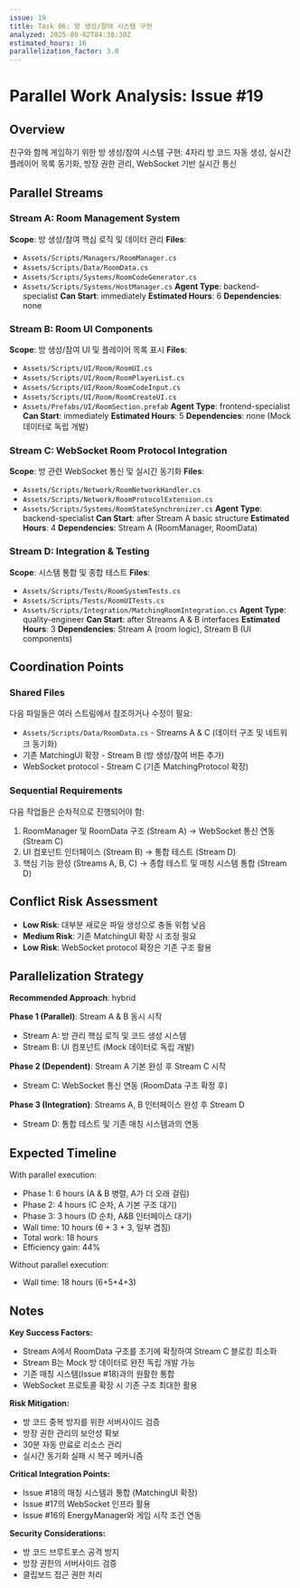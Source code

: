```yaml
---
issue: 19
title: Task 06: 방 생성/참여 시스템 구현
analyzed: 2025-09-02T04:38:30Z
estimated_hours: 16
parallelization_factor: 3.0
---
```


# Parallel Work Analysis: Issue #19

## Overview
친구와 함께 게임하기 위한 방 생성/참여 시스템 구현: 4자리 방 코드 자동 생성, 실시간 플레이어 목록 동기화, 방장 권한 관리, WebSocket 기반 실시간 통신

## Parallel Streams

### Stream A: Room Management System
**Scope**: 방 생성/참여 핵심 로직 및 데이터 관리
**Files**:
- `Assets/Scripts/Managers/RoomManager.cs`
- `Assets/Scripts/Data/RoomData.cs`
- `Assets/Scripts/Systems/RoomCodeGenerator.cs`
- `Assets/Scripts/Systems/HostManager.cs`
**Agent Type**: backend-specialist
**Can Start**: immediately
**Estimated Hours**: 6
**Dependencies**: none

### Stream B: Room UI Components
**Scope**: 방 생성/참여 UI 및 플레이어 목록 표시
**Files**:
- `Assets/Scripts/UI/Room/RoomUI.cs`
- `Assets/Scripts/UI/Room/RoomPlayerList.cs`
- `Assets/Scripts/UI/Room/RoomCodeInput.cs`
- `Assets/Scripts/UI/Room/RoomCreateUI.cs`
- `Assets/Prefabs/UI/RoomSection.prefab`
**Agent Type**: frontend-specialist
**Can Start**: immediately
**Estimated Hours**: 5
**Dependencies**: none (Mock 데이터로 독립 개발)

### Stream C: WebSocket Room Protocol Integration
**Scope**: 방 관련 WebSocket 통신 및 실시간 동기화
**Files**:
- `Assets/Scripts/Network/RoomNetworkHandler.cs`
- `Assets/Scripts/Network/RoomProtocolExtension.cs`
- `Assets/Scripts/Systems/RoomStateSynchronizer.cs`
**Agent Type**: backend-specialist
**Can Start**: after Stream A basic structure
**Estimated Hours**: 4
**Dependencies**: Stream A (RoomManager, RoomData)

### Stream D: Integration & Testing
**Scope**: 시스템 통합 및 종합 테스트
**Files**:
- `Assets/Scripts/Tests/RoomSystemTests.cs`
- `Assets/Scripts/Tests/RoomUITests.cs`
- `Assets/Scripts/Integration/MatchingRoomIntegration.cs`
**Agent Type**: quality-engineer
**Can Start**: after Streams A & B interfaces
**Estimated Hours**: 3
**Dependencies**: Stream A (room logic), Stream B (UI components)

## Coordination Points

### Shared Files
다음 파일들은 여러 스트림에서 참조하거나 수정이 필요:
- `Assets/Scripts/Data/RoomData.cs` - Streams A & C (데이터 구조 및 네트워크 동기화)
- 기존 MatchingUI 확장 - Stream B (방 생성/참여 버튼 추가)
- WebSocket protocol - Stream C (기존 MatchingProtocol 확장)

### Sequential Requirements
다음 작업들은 순차적으로 진행되어야 함:
1. RoomManager 및 RoomData 구조 (Stream A) → WebSocket 통신 연동 (Stream C)
2. UI 컴포넌트 인터페이스 (Stream B) → 통합 테스트 (Stream D)
3. 핵심 기능 완성 (Streams A, B, C) → 종합 테스트 및 매칭 시스템 통합 (Stream D)

## Conflict Risk Assessment
- **Low Risk**: 대부분 새로운 파일 생성으로 충돌 위험 낮음
- **Medium Risk**: 기존 MatchingUI 확장 시 조정 필요
- **Low Risk**: WebSocket protocol 확장은 기존 구조 활용

## Parallelization Strategy

**Recommended Approach**: hybrid

**Phase 1 (Parallel)**: Stream A & B 동시 시작
- Stream A: 방 관리 핵심 로직 및 코드 생성 시스템
- Stream B: UI 컴포넌트 (Mock 데이터로 독립 개발)

**Phase 2 (Dependent)**: Stream A 기본 완성 후 Stream C 시작
- Stream C: WebSocket 통신 연동 (RoomData 구조 확정 후)

**Phase 3 (Integration)**: Streams A, B 인터페이스 완성 후 Stream D
- Stream D: 통합 테스트 및 기존 매칭 시스템과의 연동

## Expected Timeline

With parallel execution:
- Phase 1: 6 hours (A & B 병렬, A가 더 오래 걸림)
- Phase 2: 4 hours (C 순차, A 기본 구조 대기)
- Phase 3: 3 hours (D 순차, A&B 인터페이스 대기)
- Wall time: 10 hours (6 + 3 + 3, 일부 겹침)
- Total work: 18 hours
- Efficiency gain: 44%

Without parallel execution:
- Wall time: 18 hours (6+5+4+3)

## Notes

**Key Success Factors:**
- Stream A에서 RoomData 구조를 조기에 확정하여 Stream C 블로킹 최소화
- Stream B는 Mock 방 데이터로 완전 독립 개발 가능
- 기존 매칭 시스템(Issue #18)과의 원활한 통합
- WebSocket 프로토콜 확장 시 기존 구조 최대한 활용

**Risk Mitigation:**
- 방 코드 중복 방지를 위한 서버사이드 검증
- 방장 권한 관리의 보안성 확보
- 30분 자동 만료로 리소스 관리
- 실시간 동기화 실패 시 복구 메커니즘

**Critical Integration Points:**
- Issue #18의 매칭 시스템과 통합 (MatchingUI 확장)
- Issue #17의 WebSocket 인프라 활용
- Issue #16의 EnergyManager와 게임 시작 조건 연동

**Security Considerations:**
- 방 코드 브루트포스 공격 방지
- 방장 권한의 서버사이드 검증
- 클립보드 접근 권한 처리